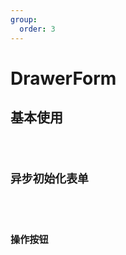 ```yaml
---
group:
  order: 3
---
```


# DrawerForm

## 基本使用

<code src="./demos/basic" />

## 异步初始化表单

<code src="./demos/requestInitialFormValues" />

## 操作按钮

<code src="./demos/renderCustomActionGroup" />
